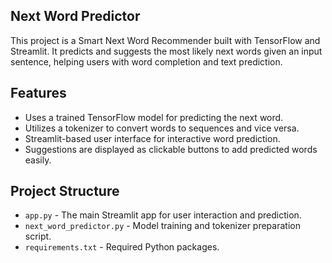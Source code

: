 ## Next Word Predictor

This project is a Smart Next Word Recommender built with TensorFlow and Streamlit. It predicts and suggests the most likely next words given an input sentence, helping users with word completion and text prediction.

## Features

- Uses a trained TensorFlow model for predicting the next word.
- Utilizes a tokenizer to convert words to sequences and vice versa.
- Streamlit-based user interface for interactive word prediction.
- Suggestions are displayed as clickable buttons to add predicted words easily.

## Project Structure

- `app.py` - The main Streamlit app for user interaction and prediction.
- `next_word_predictor.py` - Model training and tokenizer preparation script.
- `requirements.txt` - Required Python packages.
